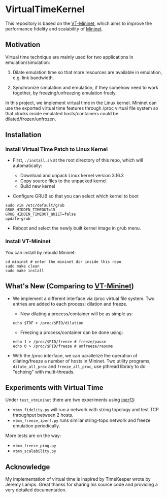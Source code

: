 # VirtualTimeKernel

This repository is based on the [VT-Mininet](https://github.com/littlepretty/VirtualTimeForMininet), which
aims to improve the performance fidelity and scalability of [Mininet](http://mininet.org/).

## Motivation
Virtual time technique are mainly used for two applications in emulation/simulation:

1. Dilate emulation time so that more resources are available in emulation, e.g. link bandwidth.

2. Synchronize simulation and emulation, if they somehow need to work together, by freezing/unfreezing emulation freely.

In this project, we implement virtual time in the Linux kernel.
Mininet can use the exported virtual time features through /proc virtual file system so that
clocks inside emulated hosts/containers could be dilated/frozen/unfrozen.

## Installation
### Install Virtual Time Patch to Linux Kernel
* First, `./install.sh` at the root directory of this repo, which will automatically:
    * Download and unpack Linux kernel version 3.16.3
    * Copy source files to the unpacked kernel
    * Build new kernel

* Configure GRUB so that you can select which kernel to boot
```
sudo vim /etc/default/grub
GRUB_HIDDEN_TIMEOUT=15
GRUB_HIDDEN_TIMEOUT_QUIET=false
update-grub
```

* Reboot and select the newly built kernel image in grub menu.

### Install VT-Mininet
You can install by rebuild Mininet:
```
cd mininet # enter the mininet dir inside this repo
sudo make clean
sudo make install
```


## What's New (Comparing to [VT-Mininet](https://github.com/littlepretty/VirtualTimeForMininet))
* We implement a different interface via /proc virtual file system.
Two entries are added to each process: dilation and freeze.
    * Now dilating a process/container will be as simple as:
    ```
    echo $TDF > /proc/$PID/dilation
    ```
    * Freezing a process/container can be done using:
    ```
    echo 1 > /proc/$PID/freeze # freeze/pause
    echo 0 > /proc/$PID/freeze # unfreeze/resume
    ```

* With the /proc interface, we can parallelize the operation of dilating/freeze a number of hosts in Mininet.
Two utility programs, `dilate_all_proc` and `freeze_all_proc`, use pthread library to do "echoing" with multi-threads.


## Experiments with Virtual Time
Under `test_vtmininet` there are two experiments using [iperf3](https://github.com/esnet/iperf):

* `vtmn_fidelity.py` will run a network with string topology and test TCP throughput between 2 hosts.
* `vtmn_freeze_iperf.py` runs similar string-topo network and freeze emulation periodically.

More tests are on the way:

* `vtmn_freeze_ping.py`
* `vtmn_scalability.py`


## Acknowledge
My implementation of virtual time is inspired by TimeKeeper wrote by Jeremy Lamps.
Great thanks for sharing his source code and providing a very detailed documentation.

